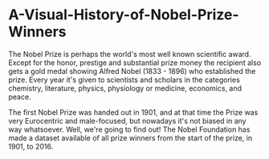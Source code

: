 # A-Visual-History-of-Nobel-Prize-Winners

The Nobel Prize is perhaps the world's most well known scientific award. 
Except for the honor, prestige and substantial prize money the recipient also gets a gold medal showing Alfred Nobel (1833 - 1896) who established the prize. 
Every year it's given to scientists and scholars in the categories chemistry, literature, physics, physiology or medicine, economics, and peace. 

The first Nobel Prize was handed out in 1901, and at that time the Prize was very Eurocentric and male-focused, but nowadays it's not biased in any way whatsoever.
Well, we're going to find out! The Nobel Foundation has made a dataset available of all prize winners from the start of the prize, in 1901, to 2016.

